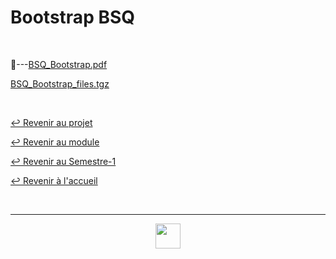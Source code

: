 # Bootstrap BSQ

<br>

📂---[BSQ_Bootstrap.pdf](https://github.com/Studio-17/Epitech-Subjects/blob/main/Semester-1/B-CPE-110/BSQ/BSQ/BSQ.pdf)

[BSQ_Bootstrap_files.tgz](https://github.com/Studio-17/Epitech-Subjects/blob/main/Semester-1/B-CPE-110/BSQ/BSQ/BSQ.pdf)

<br>

[↩️ Revenir au projet](https://github.com/Studio-17/Epitech-Subjects/tree/main/Semester-1/B-CPE-110/BSQ)

[↩️ Revenir au module](https://github.com/Studio-17/Epitech-Subjects/tree/main/Semester-1/B-CPE-110)

[↩️ Revenir au Semestre-1](https://github.com/Studio-17/Epitech-Subjects/tree/main/Semester-1)

[↩️ Revenir à l'accueil](https://github.com/Studio-17/Epitech-Subjects)

<br>

---

<div align="center">

<a href="https://github.com/Studio-17" target="_blank"><img src="https://github.com/Kaiwinta/Epitech-Subjects/blob/feat/Pge2028-first-year/assets/voc17.gif" width="40"></a>

</div>
